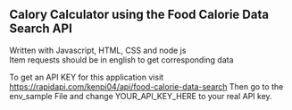 ## Calory Calculator using the Food Calorie Data Search API
 Written with Javascript, HTML, CSS and node js <br>
 Item requests should be in english to get corresponding data

 To get an API KEY for this application visit <a> https://rapidapi.com/kenpi04/api/food-calorie-data-search </a>
 Then go to the env_sample File and change YOUR_API_KEY_HERE to your real API key.
